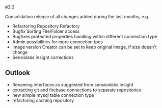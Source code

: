 #3.0 

Consolidation release of all changes added during the last months, e.g. 
- Refactoring Repository Refactory 
- Bugfix Sorting File/Folder access 
- Bugfixes protected properties handling within different connection type
- Admin possibilities for more connection tpes
- Image version Creator can be set to keep original image, if size doesn't change
- Sensiolabs Insight corrections


## Outlook
- Renaming interfaces as suggested from sensionlabs insight
- extracting git and firebase connections to separate repositories
- new simple mysql table connection type
- refactoring caching repository
